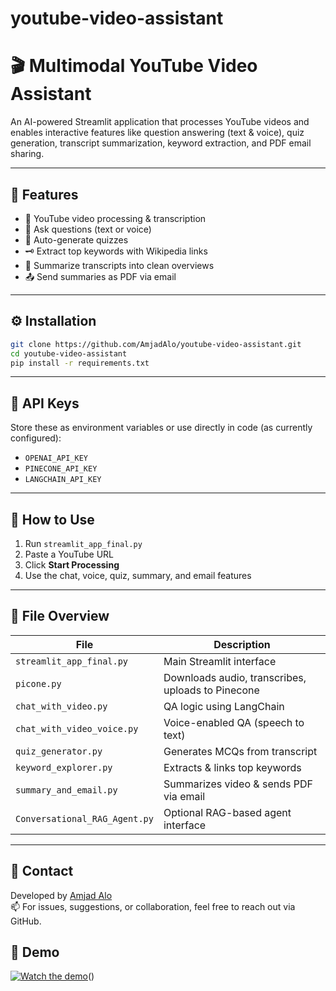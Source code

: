 # youtube-video-assistant

# 🎬 Multimodal YouTube Video Assistant

An AI-powered Streamlit application that processes YouTube videos and enables interactive features like question answering (text & voice), quiz generation, transcript summarization, keyword extraction, and PDF email sharing.

---

## 🚀 Features

- 🔗 YouTube video processing & transcription
- 🤖 Ask questions (text or voice)
- 🧠 Auto-generate quizzes
- 🗝 Extract top keywords with Wikipedia links
- 📝 Summarize transcripts into clean overviews
- 📤 Send summaries as PDF via email

---

## ⚙️ Installation

```bash
git clone https://github.com/AmjadAlo/youtube-video-assistant.git
cd youtube-video-assistant
pip install -r requirements.txt
```

---

## 🔐 API Keys

Store these as environment variables or use directly in code (as currently configured):
- `OPENAI_API_KEY`
- `PINECONE_API_KEY`
- `LANGCHAIN_API_KEY`

---

## 🧭 How to Use

1. Run `streamlit_app_final.py`
2. Paste a YouTube URL
3. Click **Start Processing**
4. Use the chat, voice, quiz, summary, and email features

---

## 📁 File Overview

| File                        | Description                                      |
|-----------------------------|--------------------------------------------------|
| `streamlit_app_final.py`   | Main Streamlit interface                        |
| `picone.py`                | Downloads audio, transcribes, uploads to Pinecone |
| `chat_with_video.py`       | QA logic using LangChain                        |
| `chat_with_video_voice.py` | Voice-enabled QA (speech to text)               |
| `quiz_generator.py`        | Generates MCQs from transcript                  |
| `keyword_explorer.py`      | Extracts & links top keywords                   |
| `summary_and_email.py`     | Summarizes video & sends PDF via email          |
| `Conversational_RAG_Agent.py` | Optional RAG-based agent interface            |

---

## 👤 Contact

Developed by [Amjad Alo](https://github.com/AmjadAlo)  
📫 For issues, suggestions, or collaboration, feel free to reach out via GitHub.


## 🎥 Demo

[![Watch the demo](https://drive.google.com/file/d/1u_V05TL0HGi1f1H7-D4ypmqgVB_iPZUP/view?usp=drive_link)](https://drive.google.com/file/d/1xZZkoffVqn7h5GwBOcc-eQ7Q0igb-qaR/view?usp=drive_link)()

